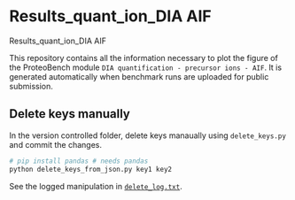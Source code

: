 # Results_quant_ion_DIA AIF
Results_quant_ion_DIA AIF

This repository contains all the information necessary to plot the figure of the ProteoBench module `DIA quantification - precursor ions - AIF`.
It is generated automatically when benchmark runs are uploaded for public submission.

## Delete keys manually

In the version controlled folder, delete keys manaually using `delete_keys.py` and commit the changes.

```bash
# pip install pandas # needs pandas
python delete_keys_from_json.py key1 key2
```

See the logged manipulation in [`delete_log.txt`](delete_log.txt).
